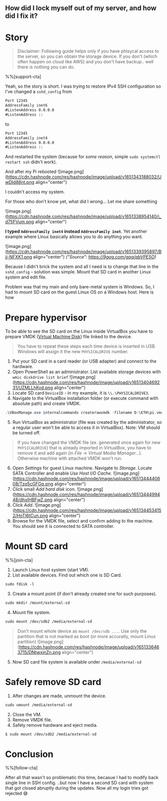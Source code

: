 ## How did I lock myself out of my server, and how did I fix it?

# Story

> Disclaimer: Following guide helps only if you have phisycal access to the server, so you can obtain the storage device. If you don't (which often happen on cloud like AWS) and you don't have backup.. well there is nothing you can do.

%%[support-cta]

Yeah, so the story is short. I was trying to restore IPv4 SSH configuration so I've changed a `sshd_config` from
```txt
Port 12345
AddressFamily inet6
#ListenAddress 0.0.0.0
#ListenAddress ::
```
to
```txt
Port 12345
AddressFamily inet4
#ListenAddress 0.0.0.0
#ListenAddress ::
```

And restarted the system (because for *some reason*, simple `sudo systemctl restart ssh` didn't work).

And after my Pi rebooted
![image.png](https://cdn.hashnode.com/res/hashnode/image/upload/v1651343188032/UwDId88nt.png align="center")

I couldn't access my system.

For those who don't know yet, what did I wrong… Let me share something

![image.png](https://cdn.hashnode.com/res/hashnode/image/upload/v1651338954140/i_d75FVum.png align="center")

**I typed `AddressFamily inet4` instead `AddressFamily inet`**. Yet another example where Linux basically allows you to do anything you want.

![image.png](https://cdn.hashnode.com/res/hashnode/image/upload/v1651339395897/Bjj-NFXK1.png align="center") *("Source": https://9gag.com/gag/abVPE5O)*

Because I didn't brick the system and all I need is to change that line in the `sshd_config` - solution was simple. Mount that SD card in another Linux system and edit file.

Problem was that my main and only bare-metal system is Windows. So, I had to mount SD card on the guest Linux OS on a Windows host. Here is how

# Prepare hypervisor

To be able to see the SD card on the Linux inside VirtualBox you have to prepare VMDK ([Virtual Machine Disk](https://en.wikipedia.org/wiki/VMDK)) file linked to the device.

> You have to repeat these steps each time device is inserted in USB. Windows will assign it the new `PHYSICALDRIVE` number.

1. Put your SD card in a card reader (or USB adapter) and connect to the hardware.
2. Open PowerShell as an administrator. List available storage devices with `wmic diskdrive list brief`
![image.png](https://cdn.hashnode.com/res/hashnode/image/upload/v1651340469231/UZMLLhKvd.png align="center")
3. Locate SD card `DeviceID` - in my example, it is `\\.\PHYSICALDRIVE3`.
4. Navigate to the VirtualBox installation folder (or execute command with absolute path) and create VMDK.
```ps1
.\VBoxManage.exe internalcommands createrawvmdk -filename D:\ETH\pi.vmdk -rawdisk \\.\PHYSICALDRIVE3
```
5. Run VirtualBox as administrator (file was created by the administrator, so a regular user won't be able to access it in VirtualBox). Note: VM should be turned off.

> If you have changed the VMDK file (ex. generated once again for new `PHYSICALDRIVE`) that is already imported in VirtualBox, you have to remove it and add again (in *File* -> *Virtual Media Manager...*). Otherwise machine with attached VMDK won't run.

6. Open *Settings* for guest Linux machine. Navigate to *Storage*. Locate SATA Controller and enable *Use Host I/O Cache*.
![image.png](https://cdn.hashnode.com/res/hashnode/image/upload/v1651344440808/Tzq5cGFGq.png align="center")
7. Click small *Add hard disk* icon.
![image.png](https://cdn.hashnode.com/res/hashnode/image/upload/v1651344499448/dhxIHBFwZ.png align="center")
8. Click *Add*.
![image.png](https://cdn.hashnode.com/res/hashnode/image/upload/v1651344534152/HoTl6tCun.png align="center")
9. Browse for the VMDK file, select and confirm adding to the machine. You should see it is connected to SATA controller.

# Mount SD card

%%[join-cta]

1. Launch Linux host system (start VM).
2. List available devices. Find out which one is SD Card.
```txt
sudo fdisk -l
```
3. Create a mount point (if don't already created one for such purposes).
```txt
sudo mkdir /mount/external-sd
```
4. Mount file system.
```txt
sudo mount /dev/sdb2 /media/external-sd
```
> Don't mount whole device as `mount /dev/sdb ...`. Use only the partition that is not marked as boot (or more accuratly, mount Linux partition)
![image.png](https://cdn.hashnode.com/res/hashnode/image/upload/v1651336463715/DNtwxinZn.png align="center")
5. Now SD card file system is available under `/media/external-sd`

# Safely remove SD card

1. After changes are made, unmount the device.
```txt
sudo umount /media/external-sd
```
2. Close the VM.
3. Remove VMDK file.
4. Safely remove hardware and eject media.

```sh
$ sudo mount /dev/sdb2 /media/external-sd
```

# Conclusion

%%[follow-cta]

After all that wasn't so problematic this time, becasue I had to modify back single line in SSH config.
..but now I have a second SD card with system that got closed abruptly during the updates. Now all my login tries got rejected 😅
